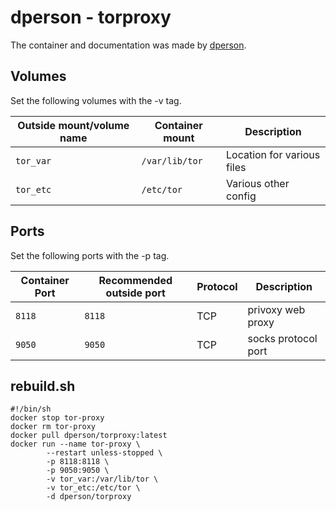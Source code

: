 # dperson - torproxy

The container and documentation was made by [dperson](https://hub.docker.com/r/dperson/torproxy).

## Volumes

Set the following volumes with the -v tag.

| Outside mount/volume name | Container mount | Description                |
| ------------------------- | --------------- | -------------------------- |
| `tor_var`                 | `/var/lib/tor`  | Location for various files |
| `tor_etc`                 | `/etc/tor`      | Various other config       |

## Ports

Set the following ports with the -p tag.

| Container Port | Recommended outside port | Protocol | Description         |
| -------------- | ------------------------ | -------- | ------------------- |
| `8118`         | `8118`                   | TCP      | privoxy web proxy   |
| `9050`         | `9050`                   | TCP      | socks protocol port |

## rebuild.sh

```shell
#!/bin/sh
docker stop tor-proxy
docker rm tor-proxy
docker pull dperson/torproxy:latest
docker run --name tor-proxy \
        --restart unless-stopped \
        -p 8118:8118 \
        -p 9050:9050 \
        -v tor_var:/var/lib/tor \
        -v tor_etc:/etc/tor \
        -d dperson/torproxy
```
